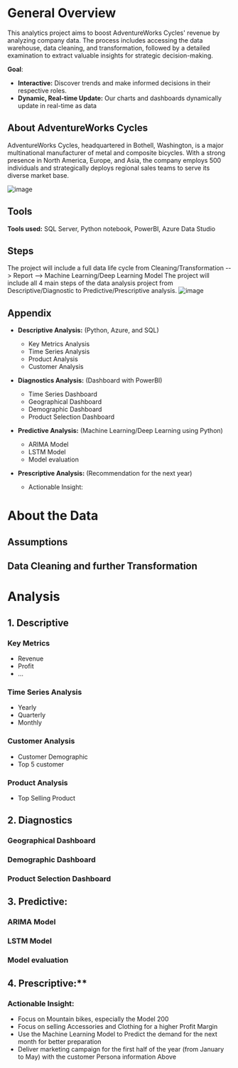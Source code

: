 # General Overview
This analytics project aims to boost AdventureWorks Cycles' revenue by analyzing company data. The process includes accessing the data warehouse, data cleaning, and transformation, followed by a detailed examination to extract valuable insights for strategic decision-making.

**Goal**: 
* **Interactive:** Discover trends and make informed decisions in their respective roles.
* **Dynamic, Real-time Update:**  Our charts and dashboards dynamically update in real-time as data

## About AdventureWorks Cycles
AdventureWorks Cycles, headquartered in Bothell, Washington, is a major multinational manufacturer of metal and composite bicycles. With a strong presence in North America, Europe, and Asia, the company employs 500 individuals and strategically deploys regional sales teams to serve its diverse market base.

![image](https://github.com/MarkPhamm/Adventureworks-Analytics/assets/99457952/677fbdee-9968-4ad1-b424-100208ade77e)


## Tools
**Tools used:** SQL Server, Python notebook, PowerBI, Azure Data Studio

## Steps
The project will include a full data life cycle from Cleaning/Transformation --> Report --> Machine Learning/Deep Learning Model
The project will include all 4 main steps of the data analysis project from Descriptive/Diagnostic to Predictive/Prescriptive analysis.
![image](https://github.com/MarkPhamm/Adventureworks-Analytics/assets/99457952/f51e16de-879d-4317-9ba5-f6cb0101cd85)

## Appendix
* **Descriptive Analysis:** (Python, Azure, and SQL)
  * Key Metrics Analysis
  * Time Series Analysis
  * Product Analysis
  * Customer Analysis
  
* **Diagnostics Analysis:** (Dashboard with PowerBI)
  * Time Series Dashboard
  * Geographical Dashboard
  * Demographic Dashboard
  * Product Selection Dashboard
 
* **Predictive Analysis:** (Machine Learning/Deep Learning using Python)
  * ARIMA Model
  * LSTM Model
  * Model evaluation
  
* **Prescriptive Analysis:** (Recommendation for the next year)
  * Actionable Insight:

# About the Data

## Assumptions
## Data Cleaning and further Transformation


# Analysis

## 1. Descriptive
### Key Metrics
* Revenue
* Profit
* ...
### Time Series Analysis
* Yearly
* Quarterly
* Monthly
### Customer Analysis
* Customer Demographic
* Top 5 customer
### Product Analysis
* Top Selling Product

## 2. Diagnostics
### Geographical Dashboard
### Demographic Dashboard
### Product Selection Dashboard


## 3. Predictive:
### ARIMA Model
### LSTM Model 
### Model evaluation

## 4. Prescriptive:**
### Actionable Insight:
* Focus on Mountain bikes, especially the Model 200
* Focus on selling Accessories and Clothing for a higher Profit Margin
* Use the Machine Learning Model to Predict the demand for the next month for better preparation
* Deliver marketing campaign for the first half of the year (from January to May) with the customer Persona information Above

